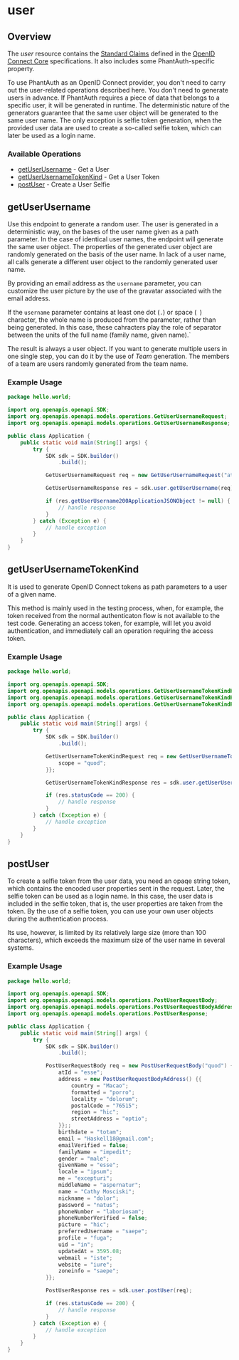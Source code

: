 # user

## Overview

The *user* resource contains the [Standard Claims](https://openid.net/specs/openid-connect-core-1_0.html#StandardClaims) defined in the [OpenID Connect Core](https://openid.net/specs/openid-connect-core-1_0.html) specifications. It also includes some PhantAuth-specific property.

To use PhantAuth as an OpenID Connect provider, you don't need to carry out the user-related operations described here.
You don't need to generate users in advance. If PhantAuth requires a piece of data that belongs to a specific user, it will be generated in runtime.
The deterministic nature of the generators guarantee that the same user object will be generated to the same user name.
The only exception is selfie token generation, when the provided user data are used to create a so-called selfie token, which can later be used as a login name.

### Available Operations

* [getUserUsername](#getuserusername) - Get a User
* [getUserUsernameTokenKind](#getuserusernametokenkind) - Get a User Token
* [postUser](#postuser) - Create a User Selfie

## getUserUsername

Use this endpoint to generate a random user. The user is generated in a deterministic way, on the bases of the user name given as a path parameter.
In the case of identical user names, the endpoint will generate the same user object. The properties of the generated user object are randomly generated on the basis of the user name.
In lack of a user name, all calls generate a different user object to the randomly generated user name.

By providing an email address as the `username` parameter, you can customize the user picture by the use of the gravatar associated with the email address.

If the `username` parameter contains at least one dot (`.`) or space (` `) character, the whole name is produced from the parameter, rather than being generated.
In this case, these cahracters play the role of separator between the units of the full name (family name, given name).`

The result is always a user object. If you want to generate multiple users in one single step, you can do it by the use of *Team* generation.
The members of a team are users randomly generated from the team name.

### Example Usage

```java
package hello.world;

import org.openapis.openapi.SDK;
import org.openapis.openapi.models.operations.GetUserUsernameRequest;
import org.openapis.openapi.models.operations.GetUserUsernameResponse;

public class Application {
    public static void main(String[] args) {
        try {
            SDK sdk = SDK.builder()
                .build();

            GetUserUsernameRequest req = new GetUserUsernameRequest("at");            

            GetUserUsernameResponse res = sdk.user.getUserUsername(req);

            if (res.getUserUsername200ApplicationJSONObject != null) {
                // handle response
            }
        } catch (Exception e) {
            // handle exception
        }
    }
}
```

## getUserUsernameTokenKind

It is used to generate OpenID Connect tokens as path parameters to a user of a given name.

This method is mainly used in the testing process, when, for example, the token received from the normal authenticaton flow is not available to the test code.
Generating an access token, for example, will let you avoid authentication, and immediately call an operation requiring the access token.

### Example Usage

```java
package hello.world;

import org.openapis.openapi.SDK;
import org.openapis.openapi.models.operations.GetUserUsernameTokenKindKindEnum;
import org.openapis.openapi.models.operations.GetUserUsernameTokenKindRequest;
import org.openapis.openapi.models.operations.GetUserUsernameTokenKindResponse;

public class Application {
    public static void main(String[] args) {
        try {
            SDK sdk = SDK.builder()
                .build();

            GetUserUsernameTokenKindRequest req = new GetUserUsernameTokenKindRequest(GetUserUsernameTokenKindKindEnum.PLAIN, "molestiae") {{
                scope = "quod";
            }};            

            GetUserUsernameTokenKindResponse res = sdk.user.getUserUsernameTokenKind(req);

            if (res.statusCode == 200) {
                // handle response
            }
        } catch (Exception e) {
            // handle exception
        }
    }
}
```

## postUser

To create a selfie token from the user data, you need an opaqe string token, which contains the encoded user properties sent in the request.
Later, the selfie token can be used as a login name. In this case, the user data is included in the selfie token, that is, the user properties are taken from the token.
By the use of a selfie token, you can use your own user objects during the authentication process.

Its use, however, is limited by its relatively large size (more than 100 characters), which exceeds the maximum size of the user name in several systems.

### Example Usage

```java
package hello.world;

import org.openapis.openapi.SDK;
import org.openapis.openapi.models.operations.PostUserRequestBody;
import org.openapis.openapi.models.operations.PostUserRequestBodyAddress;
import org.openapis.openapi.models.operations.PostUserResponse;

public class Application {
    public static void main(String[] args) {
        try {
            SDK sdk = SDK.builder()
                .build();

            PostUserRequestBody req = new PostUserRequestBody("quod") {{
                atId = "esse";
                address = new PostUserRequestBodyAddress() {{
                    country = "Macao";
                    formatted = "porro";
                    locality = "dolorum";
                    postalCode = "76515";
                    region = "hic";
                    streetAddress = "optio";
                }};;
                birthdate = "totam";
                email = "Haskell18@gmail.com";
                emailVerified = false;
                familyName = "impedit";
                gender = "male";
                givenName = "esse";
                locale = "ipsum";
                me = "excepturi";
                middleName = "aspernatur";
                name = "Cathy Mosciski";
                nickname = "dolor";
                password = "natus";
                phoneNumber = "laboriosam";
                phoneNumberVerified = false;
                picture = "hic";
                preferredUsername = "saepe";
                profile = "fuga";
                uid = "in";
                updatedAt = 3595.08;
                webmail = "iste";
                website = "iure";
                zoneinfo = "saepe";
            }};            

            PostUserResponse res = sdk.user.postUser(req);

            if (res.statusCode == 200) {
                // handle response
            }
        } catch (Exception e) {
            // handle exception
        }
    }
}
```
